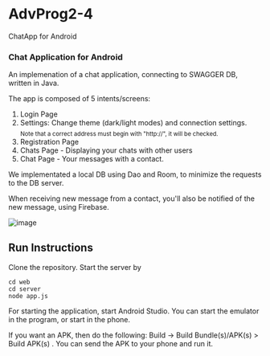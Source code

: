 # AdvProg2-4
ChatApp for Android

### Chat Application for Android

An implemenation of a chat application, connecting to SWAGGER DB, written in Java.

The app is composed of 5 intents/screens:
1) Login Page
2) Settings: Change theme (dark/light modes) and connection settings.
   <sub>Note that a correct address must begin with "http://", it will be checked.</sub> 
4) Registration Page
5) Chats Page - Displaying your chats with other users
6) Chat Page - Your messages with a contact.

We implementated a local DB using Dao and Room, to minimize the requests to the DB server.

When receiving new message from a contact, you'll also be notified of the new message, using Firebase.

![image](https://github.com/GLPRL/AdvProg2-4/assets/116657293/a596ddb8-7148-494b-9e3d-e47b3dd4ea0d)


## Run Instructions
Clone the repository.
Start the server by 

```
cd web
cd server
node app.js
```

For starting the application, start Android Studio. You can start the emulator in the program,
or start in the phone.

If you want an APK, then do the following: Build -> Build Bundle(s)/APK(s) > Build APK(s) .
You can send the APK to your phone and run it.
